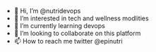- 👋 Hi, I’m @nutridevops
- 👀 I’m interested in tech and wellness modlities
- 🌱 I’m currently learning devops
- 💞️ I’m looking to collaborate on this platform
- 📫 How to reach me twitter @epinutri

<!---
nutridevops/nutridevops is a ✨ special ✨ repository because its `README.md` (this file) appears on your GitHub profile.
You can click the Preview link to take a look at your changes.
--->
